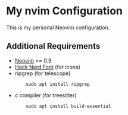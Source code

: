 # My nvim Configuration
This is my personal Neovim configuration.

## Additional Requirements
- [Neovim](https://neovim.io/) >= 0.9
- [Hack Nerd Font](https://www.nerdfonts.com/) (for icons)
- ripgrep (for telescope) 
    ```
        sudo apt install ripgrep
    ```
- c compiler (for treesitter)
    ```
        sudo apt install build-essential
    ```
